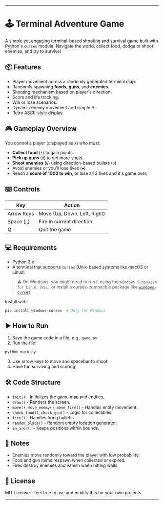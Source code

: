 
---

# 🕹️ Terminal Adventure Game

A simple yet engaging terminal-based shooting and survival game built with Python's `curses` module. Navigate the world, collect food, dodge or shoot enemies, and try to survive!

## 📦 Features

- Player movement across a randomly generated terminal map.
- Randomly spawning **foods**, **guns**, and **enemies**.
- Shooting mechanism based on player's direction.
- Score and life tracking.
- Win or lose scenarios.
- Dynamic enemy movement and simple AI.
- Retro ASCII-style display.

## 🎮 Gameplay Overview

You control a player (displayed as `X`) who must:

- **Collect food** (`*`) to gain points.
- **Pick up guns** (`0`) to get more shots.
- **Shoot enemies** (`E`) using direction-based bullets (`o`).
- Avoid enemies or you'll lose lives (`❤`).
- Reach a **score of 1000 to win**, or lose all 3 lives and it's game over.

## ⌨️ Controls

| Key         | Action              |
|-------------|---------------------|
| Arrow Keys  | Move (Up, Down, Left, Right) |
| Space (`␣`) | Fire in current direction |
| Q           | Quit the game       |

## 💻 Requirements

- Python 3.x
- A terminal that supports `curses` (Unix-based systems like macOS or Linux)

> ⚠️ On Windows, you might need to run it using the `Windows Subsystem for Linux (WSL)` or install a curses-compatible package like [`windows-curses`](https://pypi.org/project/windows-curses/).

Install with:

```bash
pip install windows-curses  # Only for Windows
```

## ▶️ How to Run

1. Save the game code in a file, e.g., `game.py`
2. Run the file:

```bash
python main.py
```

3. Use arrow keys to move and spacebar to shoot.
4. Have fun surviving and scoring!

## 🛠️ Code Structure

- `init()` - Initializes the game map and entities.
- `draw()` - Renders the screen.
- `move()`, `move_enemy()`, `move_fire()` - Handles entity movement.
- `check_food()`, `check_gun()` - Logic for collectibles.
- `fire()` - Handles firing bullets.
- `random_place()` - Random empty location generator.
- `in_area()` - Keeps positions within bounds.

## 🧠 Notes

- Enemies move randomly toward the player with low probability.
- Food and gun items respawn when collected or expired.
- Fires destroy enemies and vanish when hitting walls.

## 📜 License

MIT License – feel free to use and modify this for your own projects.

---
